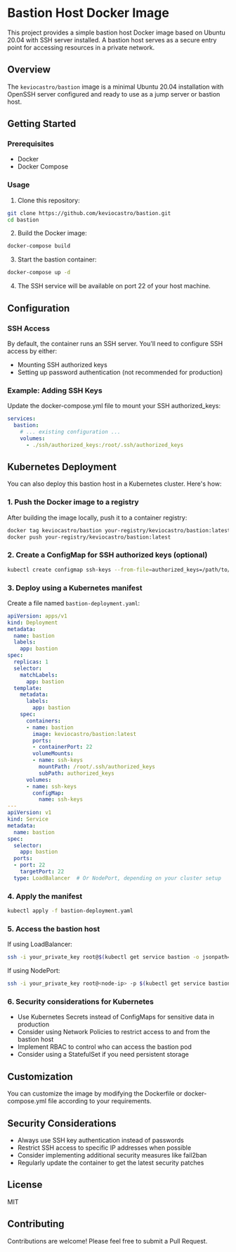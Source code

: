 # Bastion Host Docker Image

This project provides a simple bastion host Docker image based on Ubuntu 20.04 with SSH server installed. A bastion host serves as a secure entry point for accessing resources in a private network.

## Overview

The `keviocastro/bastion` image is a minimal Ubuntu 20.04 installation with OpenSSH server configured and ready to use as a jump server or bastion host.

## Getting Started

### Prerequisites

- Docker
- Docker Compose

### Usage

1. Clone this repository:

```bash
git clone https://github.com/keviocastro/bastion.git
cd bastion
```

2. Build the Docker image:

```bash
docker-compose build
```

3. Start the bastion container:

```bash
docker-compose up -d
```

4. The SSH service will be available on port 22 of your host machine.

## Configuration

### SSH Access

By default, the container runs an SSH server. You'll need to configure SSH access by either:

- Mounting SSH authorized keys
- Setting up password authentication (not recommended for production)

### Example: Adding SSH Keys

Update the docker-compose.yml file to mount your SSH authorized_keys:

```yml
services:
  bastion:
    # ... existing configuration ...
    volumes:
      - ./ssh/authorized_keys:/root/.ssh/authorized_keys
```

## Kubernetes Deployment

You can also deploy this bastion host in a Kubernetes cluster. Here's how:

### 1. Push the Docker image to a registry

After building the image locally, push it to a container registry:

```bash
docker tag keviocastro/bastion your-registry/keviocastro/bastion:latest
docker push your-registry/keviocastro/bastion:latest
```

### 2. Create a ConfigMap for SSH authorized keys (optional)

```bash
kubectl create configmap ssh-keys --from-file=authorized_keys=/path/to/your/authorized_keys
```

### 3. Deploy using a Kubernetes manifest

Create a file named `bastion-deployment.yaml`:

```yaml
apiVersion: apps/v1
kind: Deployment
metadata:
  name: bastion
  labels:
    app: bastion
spec:
  replicas: 1
  selector:
    matchLabels:
      app: bastion
  template:
    metadata:
      labels:
        app: bastion
    spec:
      containers:
      - name: bastion
        image: keviocastro/bastion:latest
        ports:
        - containerPort: 22
        volumeMounts:
        - name: ssh-keys
          mountPath: /root/.ssh/authorized_keys
          subPath: authorized_keys
      volumes:
      - name: ssh-keys
        configMap:
          name: ssh-keys
---
apiVersion: v1
kind: Service
metadata:
  name: bastion
spec:
  selector:
    app: bastion
  ports:
  - port: 22
    targetPort: 22
  type: LoadBalancer  # Or NodePort, depending on your cluster setup
```

### 4. Apply the manifest

```bash
kubectl apply -f bastion-deployment.yaml
```

### 5. Access the bastion host

If using LoadBalancer:
```bash
ssh -i your_private_key root@$(kubectl get service bastion -o jsonpath='{.status.loadBalancer.ingress[0].ip}')
```

If using NodePort:
```bash
ssh -i your_private_key root@<node-ip> -p $(kubectl get service bastion -o jsonpath='{.spec.ports[0].nodePort}')
```

### 6. Security considerations for Kubernetes

- Use Kubernetes Secrets instead of ConfigMaps for sensitive data in production
- Consider using Network Policies to restrict access to and from the bastion host
- Implement RBAC to control who can access the bastion pod
- Consider using a StatefulSet if you need persistent storage

## Customization

You can customize the image by modifying the Dockerfile or docker-compose.yml file according to your requirements.

## Security Considerations

- Always use SSH key authentication instead of passwords
- Restrict SSH access to specific IP addresses when possible
- Consider implementing additional security measures like fail2ban
- Regularly update the container to get the latest security patches

## License

MIT

## Contributing

Contributions are welcome! Please feel free to submit a Pull Request.